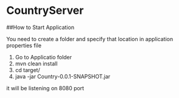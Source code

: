 # CountryServer

##How to Start Application

You need to create a folder and specify that location in application properties file

1. Go to Applicatio folder
2. mvn clean install
3. cd target/
4. java -jar Country-0.0.1-SNAPSHOT.jar 

it will be listening on 8080 port 

